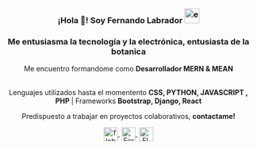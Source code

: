 <!-- ### Hi there 👋 -->


<p align="center" width="300">
   <h3 align="center">¡Hola 👋! Soy Fernando Labrador <img alt="emoji animado Planta joven🌱 title="🌱planta joven" src="https://www.emojiall.com/images/60/telegram/1f331.gif" height="30" width="30"></h3>
</p>

<h3 align="center">
   Me entusiasma la tecnología y la electrónica, entusiasta de la botanica
</h3>


<p align="center">Me encuentro formandome como <strong>Desarrollador MERN & MEAN </strong> <br /><br /></p>
<p align="center">
   Lenguajes utilizados hasta el momentento <strong>CSS, PYTHON, JAVASCRIPT , PHP </strong>  |  Frameworks <strong>Bootstrap, Django, React </strong><br />
</p>

<p align="center">
   Predispuesto a trabajar en proyectos colaborativos, <strong>contactame!</strong> <br />
</p>
<p align="center">
   <a href="mailto:flabradormb@gmail.com" target="blank" style='margin-right:4px'>
    <img align="center" src="https://cdn.jsdelivr.net/npm/simple-icons@3.0.1/icons/gmail.svg" alt="flabradormb@gmail.com" height="28px" width="28px" />
  </a>
   <a href="www.linkedin.com/in/FernandoLabradorB" target="blank" style='margin-right:4px'>
    <img align="center" src="https://cdn.jsdelivr.net/npm/simple-icons@3.0.1/icons/likedin.svg" alt="FernandoLabradorB" height="28px" width="28px" />
  </a>
  <a href="https://twitter.com/FLabradorMB/" target="blank">
    <img align="center" src="https://cdn.jsdelivr.net/npm/simple-icons@3.0.1/icons/twitter.svg" alt="FLabradorMB" height="28px" width="28px" />
  </a>
</p>
      
<!--
**misiop/misiop** is a ✨ _special_ ✨ repository because its `README.md` (this file) appears on your GitHub profile.

Here are some ideas to get you started:

- 🔭 I’m currently working on ...
- 🌱 I’m currently learning ...
- 👯 I’m looking to collaborate on ...
- 🤔 I’m looking for help with ...
- 💬 Ask me about ...
- 📫 How to reach me: ...
- 😄 Pronouns: ...
- ⚡ Fun fact: ...
-->
